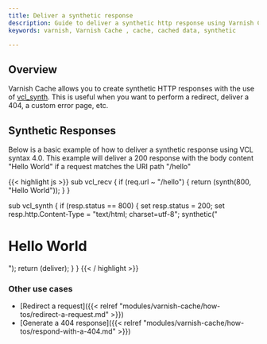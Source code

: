 ```yaml
---
title: Deliver a synthetic response
description: Guide to deliver a synthetic http response using Varnish Cache.
keywords: varnish, Varnish Cache , cache, cached data, synthetic    

---
```


## Overview

Varnish Cache allows you to create synthetic HTTP responses with the use of [vcl_synth](https://varnish-cache.org/docs/trunk/users-guide/vcl-built-in-subs.html#vcl-synth). This is useful when you want to perform a redirect, deliver a 404, a custom error page, etc.

## Synthetic Responses

Below is a basic example of how to deliver a synthetic response using VCL syntax 4.0. This example will deliver a 200 response with the body content "Hello World" if a request matches the URI path "/hello"

{{< highlight js >}}
sub vcl_recv {
    if (req.url ~ "/hello") {
        return (synth(800, "Hello World"));
    }
}

sub vcl_synth {
    if (resp.status == 800) {
        set resp.status = 200;
        set resp.http.Content-Type = "text/html; charset=utf-8";
        synthetic("<h1>Hello World</h1>");
        return (deliver);
    }
}
{{< / highlight >}}

### Other use cases

* [Redirect a request]({{< relref "modules/varnish-cache/how-tos/redirect-a-request.md" >}})
* [Generate a 404 response]({{< relref "modules/varnish-cache/how-tos/respond-with-a-404.md" >}})
